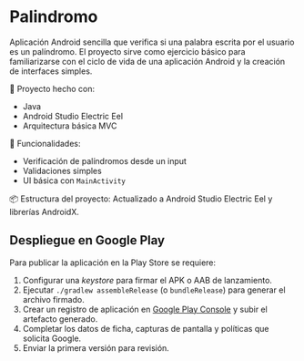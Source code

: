 # Palindromo

Aplicación Android sencilla que verifica si una palabra escrita por el usuario es un palíndromo. El proyecto sirve como ejercicio básico para familiarizarse con el ciclo de vida de una aplicación Android y la creación de interfaces simples.

📱 Proyecto hecho con:
- Java
- Android Studio Electric Eel
- Arquitectura básica MVC

🔧 Funcionalidades:
- Verificación de palíndromos desde un input
- Validaciones simples
- UI básica con `MainActivity`

📦 Estructura del proyecto:
Actualizado a Android Studio Electric Eel y librerías AndroidX.

## Despliegue en Google Play

Para publicar la aplicación en la Play Store se requiere:

1. Configurar una *keystore* para firmar el APK o AAB de lanzamiento.
2. Ejecutar `./gradlew assembleRelease` (o `bundleRelease`) para generar el archivo firmado.
3. Crear un registro de aplicación en [Google Play Console](https://play.google.com/console) y subir el artefacto generado.
4. Completar los datos de ficha, capturas de pantalla y políticas que solicita Google.
5. Enviar la primera versión para revisión.
